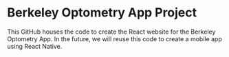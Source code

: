 # Berkeley Optometry App Project

This GitHub houses the code to create the React website for the Berkeley Optometry App. In the future, we will reuse this code to create a mobile app using React Native.
